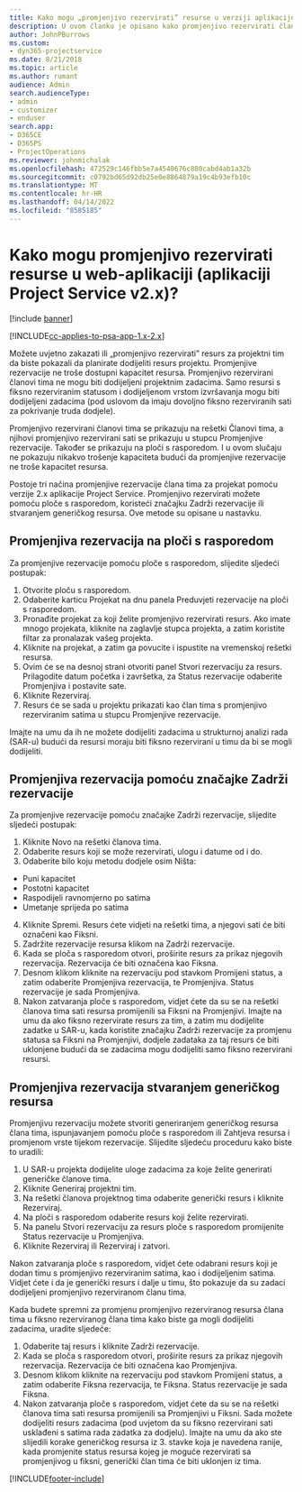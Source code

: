 ```yaml
---
title: Kako mogu „promjenjivo rezervirati” resurse u verziji aplikacije 2.x?
description: U ovom članku je opisano kako promjenjivo rezervirati članove projektnog tima putem aplikacije Project Service.
author: JohnPBurrows
ms.custom:
- dyn365-projectservice
ms.date: 8/21/2018
ms.topic: article
ms.author: rumant
audience: Admin
search.audienceType:
- admin
- customizer
- enduser
search.app:
- D365CE
- D365PS
- ProjectOperations
ms.reviewer: johnmichalak
ms.openlocfilehash: 472529c146fbb5e7a4540676c880cabd4ab1a32b
ms.sourcegitcommit: c0792bd65d92db25e0e8864879a19c4b93efb10c
ms.translationtype: MT
ms.contentlocale: hr-HR
ms.lasthandoff: 04/14/2022
ms.locfileid: "8585185"
---
```

# <a name="how-do-i-soft-book-resources-in-the-web-app-project-service-app-v2x"></a>Kako mogu promjenjivo rezervirati resurse u web-aplikaciji (aplikaciji Project Service v2.x)?

[!include [banner](../includes/psa-now-project-operations.md)]

[!INCLUDE[cc-applies-to-psa-app-1.x-2.x](../includes/cc-applies-to-psa-app-1x-2x.md)]

Možete uvjetno zakazati ili „promjenjivo rezervirati” resurs za projektni tim da biste pokazali da planirate dodijeliti resurs projektu. Promjenjive rezervacije ne troše dostupni kapacitet resursa. Promjenjivo rezervirani članovi tima ne mogu biti dodijeljeni projektnim zadacima. Samo resursi s fiksno rezerviranim statusom i dodijeljenom vrstom izvršavanja mogu biti dodijeljeni zadacima (pod uslovom da imaju dovoljno fiksno rezerviranih sati za pokrivanje truda dodjele).

Promjenjivo rezervirani članovi tima se prikazuju na rešetki Članovi tima, a njihovi promjenjivo rezervirani sati se prikazuju u stupcu Promjenjive rezervacije. Također se prikazuju na ploči s rasporedom. I u ovom slučaju ne pokazuju nikakvo trošenje kapaciteta budući da promjenjive rezervacije ne troše kapacitet resursa.

Postoje tri načina promjenjive rezervacije člana tima za projekat pomoću verzije 2.x aplikacije Project Service. Promjenjivo rezervirati možete pomoću ploče s rasporedom, koristeći značajku Zadrži rezervacije ili stvaranjem generičkog resursa. Ove metode su opisane u nastavku.

## <a name="soft-book-with-the-schedule-board"></a>Promjenjiva rezervacija na ploči s rasporedom

Za promjenjive rezervacije pomoću ploče s rasporedom, slijedite sljedeći postupak: 
1. Otvorite ploču s rasporedom.
2. Odaberite karticu Projekat na dnu panela Preduvjeti rezervacije na ploči s rasporedom.
3. Pronađite projekat za koji želite promjenjivo rezervirati resurs. Ako imate mnogo projekata, kliknite na zaglavlje stupca projekta, a zatim koristite filtar za pronalazak vašeg projekta.
4. Kliknite na projekat, a zatim ga povucite i ispustite na vremenskoj rešetki resursa.
5. Ovim će se na desnoj strani otvoriti panel Stvori rezervaciju za resurs. Prilagodite datum početka i završetka, za Status rezervacije odaberite Promjenjiva i postavite sate. 
6. Kliknite Rezerviraj.
7. Resurs će se sada u projektu prikazati kao član tima s promjenjivo rezerviranim satima u stupcu Promjenjive rezervacije.

Imajte na umu da ih ne možete dodijeliti zadacima u strukturnoj analizi rada (SAR-u) budući da resursi moraju biti fiksno rezervirani u timu da bi se mogli dodijeliti.

## <a name="soft-book-using-the-maintain-bookings-feature"></a>Promjenjiva rezervacija pomoću značajke Zadrži rezervacije

Za promjenjive rezervacije pomoću značajke Zadrži rezervacije, slijedite sljedeći postupak:
1. Kliknite Novo na rešetki članova tima.
2. Odaberite resurs koji se može rezervirati, ulogu i datume od i do.
3. Odaberite bilo koju metodu dodjele osim Ništa:
- Puni kapacitet
- Postotni kapacitet
- Raspodijeli ravnomjerno po satima
- Umetanje sprijeda po satima
4. Kliknite Spremi. Resurs ćete vidjeti na rešetki tima, a njegovi sati će biti označeni kao Fiksni.
5. Zadržite rezervacije resursa klikom na Zadrži rezervacije.
6. Kada se ploča s rasporedom otvori, proširite resurs za prikaz njegovih rezervacija. Rezervacija će biti označena kao Fiksna.
7. Desnom klikom kliknite na rezervaciju pod stavkom Promijeni status, a zatim odaberite Promjenjiva rezervacija, te Promjenjiva. Status rezervacije je sada Promjenjiva.
8. Nakon zatvaranja ploče s rasporedom, vidjet ćete da su se na rešetki članova tima sati resursa promijenili sa Fiksni na Promjenjivi.
Imajte na umu da ako fiksno rezervirate resurs za tim, a zatim mu dodijelite zadatke u SAR-u, kada koristite značajku Zadrži rezervacije za promjenu statusa sa Fiksni na Promjenjivi, dodjele zadataka za taj resurs će biti uklonjene budući da se zadacima mogu dodijeliti samo fiksno rezervirani resursi.

## <a name="soft-book-by-creating-a-generic-resource"></a>Promjenjiva rezervacija stvaranjem generičkog resursa

Promjenjivu rezervaciju možete stvoriti generiranjem generičkog resursa člana tima, ispunjavanjem pomoću ploče s rasporedom ili Zahtjeva resursa i promjenom vrste tijekom rezervacije.
Slijedite sljedeću proceduru kako biste to uradili:

1. U SAR-u projekta dodijelite uloge zadacima za koje želite generirati generičke članove tima.
2. Kliknite Generiraj projektni tim.
3. Na rešetki članova projektnog tima odaberite generički resurs i kliknite Rezerviraj.
4. Na ploči s rasporedom odaberite resurs koji želite rezervirati.
5. Na panelu Stvori rezervaciju za resurs ploče s rasporedom promijenite Status rezervacije u Promjenjiva.
6. Kliknite Rezerviraj ili Rezerviraj i zatvori.

Nakon zatvaranja ploče s rasporedom, vidjet ćete odabrani resurs koji je dodan timu s promjenjivo rezerviranim satima, kao i dodijeljenim satima. Vidjet ćete i da je generički resurs i dalje u timu, što pokazuje da su zadaci dodijeljeni promjenjivo rezerviranom članu tima.

Kada budete spremni za promjenu promjenjivo rezerviranog resursa člana tima u fiksno rezerviranog člana tima kako biste ga mogli dodijeliti zadacima, uradite sljedeće:

1. Odaberite taj resurs i kliknite Zadrži rezervacije.
2. Kada se ploča s rasporedom otvori, proširite resurs za prikaz njegovih rezervacija. Rezervacija će biti označena kao Promjenjiva.
3. Desnom klikom kliknite na rezervaciju pod stavkom Promijeni status, a zatim odaberite Fiksna rezervacija, te Fiksna. Status rezervacije je sada Fiksna.
4. Nakon zatvaranja ploče s rasporedom, vidjet ćete da su se na rešetki članova tima sati resursa promijenili sa Promjenjivi u Fiksni. Sada možete dodijeliti resurs zadacima (pod uvjetom da su fiksno rezervirani sati usklađeni s satima rada zadatka za dodjelu). Imajte na umu da ako ste slijedili korake generičkog resursa iz 3. stavke koja je navedena ranije, kada promjenite status resursa kojeg je moguće rezervirati sa promjenjivog u fiksni, generički član tima će biti uklonjen iz tima.


[!INCLUDE[footer-include](../includes/footer-banner.md)]
